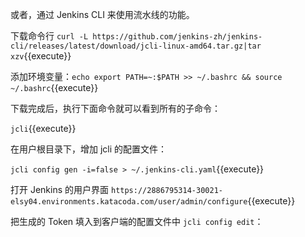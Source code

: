 或者，通过 Jenkins CLI 来使用流水线的功能。

下载命令行 `curl -L https://github.com/jenkins-zh/jenkins-cli/releases/latest/download/jcli-linux-amd64.tar.gz|tar xzv`{{execute}}

添加环境变量：`echo export PATH=~:$PATH >> ~/.bashrc && source ~/.bashrc`{{execute}}

下载完成后，执行下面命令就可以看到所有的子命令：

`jcli`{{execute}}

在用户根目录下，增加 jcli 的配置文件：

`jcli config gen -i=false > ~/.jenkins-cli.yaml`{{execute}}

打开 Jenkins 的用户界面 `https://2886795314-30021-elsy04.environments.katacoda.com/user/admin/configure`{{execute}}

把生成的 Token 填入到客户端的配置文件中 `jcli config edit`：

